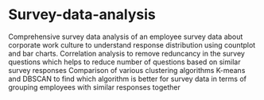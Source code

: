 # Survey-data-analysis
Comprehensive survey data analysis of an employee survey data about corporate work culture to understand response distribution using countplot and bar charts. Correlation analysis to remove reduncancy in the survey questions which helps to reduce number of questions based on similar survey responses Comparison of various clustering algorithms K-means and DBSCAN to find which algorithm is better for survey data in terms of grouping employees with similar responses together
